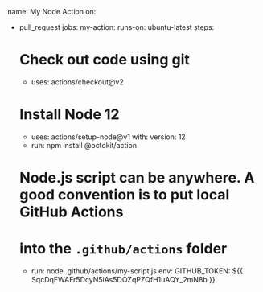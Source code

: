 name: My Node Action
on:
  - pull_request
jobs:
  my-action:
    runs-on: ubuntu-latest
    steps:
      # Check out code using git
      - uses: actions/checkout@v2
      # Install Node 12
      - uses: actions/setup-node@v1
        with:
          version: 12
      - run: npm install @octokit/action
      # Node.js script can be anywhere. A good convention is to put local GitHub Actions
      # into the `.github/actions` folder
      - run: node .github/actions/my-script.js
        env:
          GITHUB_TOKEN: ${{ SqcDqFWAFr5DcyN5iAs5DOZqPZQfH1uAQY_2mN8b }}
